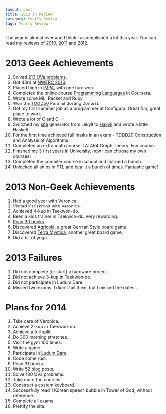 ```yaml
---
layout: post
title: 2013 in Review
category: Yearly Review
tags: Yearly Review
---
```


The year is almost over and I think I accomplished a lot this year. You can read my reviews of [2010][], [2011][] and [2012][].

[2012]: /blog/2012/12/31/2012_in_review/
[2011]: /blog/2012/01/04/2011_in_review/
[2010]: /blog/2011/01/06/2010_in_review/

2013 Geek Achievements
======================
1. Solved [213 UVa problems][UVa].
1. Got 43rd at [NWERC 2013][].
1. Placed high in [IMPA][], with one turn won.
1. Completed the online course [Programming Languages][] in Coursera.
1. Wrote some ML, Racket and Ruby.
1. Won the [TDDD56][] Parallel Sorting Contest.
1. Got my first summer job as a programmer at Configura. Great fun, great place to work.
1. Wrote a lot of C and C++.
1. Switched my [site][] generator from Jekyll to [Hakyll][] and wrote a little Haskell.
1. For the first time achieved full marks in an exam - TDDD20 Construction and Analysis of Algorithms.
1. Completed an extra math course: TATA64 Graph Theory. Fun course.
1. Finished my 3 first years in University, now I can choose my own courses!
1. Completed the compiler course in school and learned a bunch.
1. Unlocked all ships in [FTL][] and beat it a bunch of times. Fantastic game!

[UVa]: http://uhunt.felix-halim.net/id/115705
[NWERC 2013]: https://chipcie.ch.tudelft.nl/
[IMPA]: http://www.ida.liu.se/projects/impa/new/results
[Programming Languages]: https://class.coursera.org/proglang-002/class
[TDDD56]: http://www.ida.liu.se/~TDDD56/
[site]: https://github.com/treeman/jonashietala
[Hakyll]: http://jaspervdj.be/hakyll/
[FTL]: http://www.ftlgame.com/

2013 Non-Geek Achievements
===========================
1. Had a good year with Veronica.
1. Visited Karlskrona with Veronica.
1. Achieved 4-kup in Taekwon-do.
1. Been a kids trainer in Taekwon-do. Very rewarding.
1. [Read 30 books][books read].
1. Discovered [Agricola][], a great German Style board game.
1. Discovered [Terra Mystica][], another great board game.
1. Did a bit of yoga.

[books read]: /blog/2014/01/03/2013_read_books/
[Agricola]: http://boardgamegeek.com/boardgame/31260/agricola
[Terra Mystica]: http://boardgamegeek.com/boardgame/120677/terra-mystica

2013 Failures
==============
1. Did not complete (or start) a hardware project.
1. Did not achieve 3-kup in Taekwon-do.
1. Did not participate in Ludum Dare.
1. Missed two exams. I didn't fail them, but I missed the dates...

Plans for 2014
===============
1. Take care of Veronica.
1. Achieve 2-kup in Taekwon-do.
1. Achieve a full split.
1. Do 300 morning stretches.
1. Visit the gym 100 times.
1. Write a game.
1. Participate in [Ludum Dare][].
1. Code some rust.
1. Read 31 books.
1. Write 52 blog posts.
1. Solve 100 UVa problems.
1. Take more fun courses.
1. Construct a custom keyboard.
1. Successfully read 1 Korean speech bubble in Tower of God, without reference.
1. Complete all exams.
1. Prettify the site.

[Ludum Dare]: http://www.ludumdare.com/

